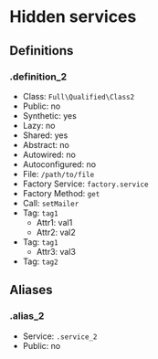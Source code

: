 Hidden services
===============

Definitions
-----------

### .definition_2

- Class: `Full\Qualified\Class2`
- Public: no
- Synthetic: yes
- Lazy: no
- Shared: yes
- Abstract: no
- Autowired: no
- Autoconfigured: no
- File: `/path/to/file`
- Factory Service: `factory.service`
- Factory Method: `get`
- Call: `setMailer`
- Tag: `tag1`
    - Attr1: val1
    - Attr2: val2
- Tag: `tag1`
    - Attr3: val3
- Tag: `tag2`


Aliases
-------

### .alias_2

- Service: `.service_2`
- Public: no

